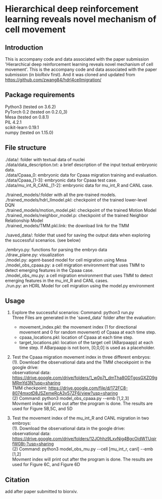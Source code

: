 # Hierarchical deep reinforcement learning reveals novel mechanism of cell movement

## Introduction
This is accompany code and data associated with the paper submission 'Hierarchical deep reinforcement learning reveals novel mechanism of cell movement'. This is the accompany code and data associated with the paper submission (in bioRxiv first). And it was cloned and updated from https://github.com/zwang84/hdrl4cellmigration/

## Package requirements
  Python3 (tested on 3.6.2) <br />
  PyTorch 0.2 (tested on 0.2.0_3) <br />
  Mesa (tested on 0.8.1) <br />
  PIL 4.2.1 <br />
  scikit-learn 0.19.1 <br />
  numpy (tested on 1.15.0) <br />
  
## File structure
  ./data/: folder with textual data of nuclei <br />
  ./data/data_description.txt: a brief description of the input textual embryonic data. <br />
  ./data/Cpaaa_0: embryonic data for Cpaaa migration training and evaluation. <br />
  ./data/Cpaaa_[1-3]: embryonic data for Cpaaa test case. <br />
  ./data/mu_int_R_CANL_[1-2]: embryonic data for mu_int_R and CANL case. <br />
  
  ./trained_models/:folder with all the pre-trained models. <br />
  ./trained_models/hdrl_llmodel.pkl: checkpoint of the trained lower-level DQN <br />
  ./trained_models/motion_model.pkl: checkpoint of the trained Motion Model <br />
  ./trained_models/neighbor_model.p: checkpoint of the trained Neighbor Relationship Model <br />
  ./trained_models/TMM.pkl.link: the download link for the TMM <br />
  
  ./saved_data/: folder that used for saving the output data when exploring the successful scenarios. (see below) <br />
  
  ./embryo.py: functions for parsing the embryo data <br />
  ./draw_plane.py: visualization <br />
  ./model.py: agent-based model for cell migration using Mesa <br />
  ./model_obs_cpaaa.py: a cell migration environment that uses TMM to detect emerging features in the Cpaaa case. <br />
  ./model_obs_mu.py: a cell migration environment that uses TMM to detect emerging features in the mu_int_R and CANL cases. <br />
  ./run.py: an HDRL Model for cell migration using the model.py environment <br />

## Usage
1.  Explore the successful scenarios: 
   Command: python3 run.py <br />
   Three Files are generated in the 'saved_data' folder after the evaluation: <br />
     - movement_index.pkl: the movement index (1 for directional movement and 0 for random movement) of Cpaaa at each time step. <br />
     - cpaaa_locations.pkl: location of Cpaaa at each time step. <br />
     - target_locations.pkl: location of the target cell (ABarpaapp) at each time step. If ABarpaapp is not born, [0,0,0] is used as a placeholder. <br />

2. Test the Cpaaa migration movement index in three different embryos: <br />
  (1). Download the observational data and the TMM checekpoint in the google drive: <br /> 
  observational data: https://drive.google.com/drive/folders/1_w0p7t_dmTha8ODTgosGXZO9gMRmYd3N?usp=sharing  <br />
  TMM checkpoint: https://drive.google.com/file/d/172FC8-8074mxotD8JSZemeRcA3v57ZF6/view?usp=sharing <br />
  (2) Command: python3 model_obs_cpaaa.py --emb [1,2,3] <br />
  Movment index will print out after the program is done. The results are used for Figure 5B,5C, and 5D<br />

3. Test the movement index of the mu_int_R and CANL migration in two embroys: <br />
  (1). Download the observational data  in the google drive: <br /> 
  observational data: https://drive.google.com/drive/folders/12JOhhz9LxvNig4BgcOidWTUqjrfW08t-?usp=sharing <br />
  (2) Command: python3 model_obs_mu.py --cell [mu_int_r, canl] --emb [1,2] <br />
  Movment index will print out after the program is done. The results are used for Figure 6C, and Figure 6D <br />



## Citation
add after paper submitted to biorxiv.

